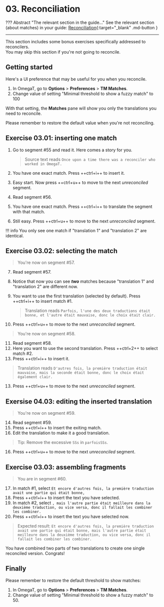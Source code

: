 # 03. Reconciliation

??? Abstract "The relevant section in the guide..."
    See the relevant section (about matches) in your guide:
    [Reconciliation](../../reconciliation/matches/){:target="_blank" .md-button }

---

This section includes some bonus exercises specifically addressed to reconcilers.  
You may skip this section if you're not going to reconcile.

## Getting started

Here's a UI preference that may be useful for you when you reconcile.

1. In OmegaT, go to **Options** > **Preferences** > **TM Matches**.
2. Change value of setting "Minimal threshold to show a fuzzy match" to 100

With that setting, the **Matches** pane will show you only the translations you need to reconcile.

Please remember to restore the default value when you're not reconciling.

## Exercise 03.01: inserting one match

1. Go to segment #55 and read it. Here comes a story for you.

   > Source text reads `Once upon a time there was a reconciler who worked in OmegaT.`

2. You have one exact match. Press ++ctrl+i++ to insert it.
3. Easy start. Now press ++ctrl+u++ to move to the next _unreconciled_ segment.
4. Read segment #56.
5. You have one exact match. Press ++ctrl+i++ to translate the segment with that match.
6. Still easy. Press ++ctrl+u++ to move to the next _unreconciled_ segment.

!!! info
    You only see one match if "translation 1" and "translation 2" are identical.

<!-- add info above to the guides @todo -->

## Exercise 03.02: selecting the match

> You're now on segment #57.

7. Read segment #57.
8. Notice that now you can see **_two_** matches because "translation 1" and "translation 2" are different now.
9. You want to use the first translation (selected by default). Press ++ctrl+i++ to insert match #1.

   > Translation reads `Parfois, l'une des deux traductions était bonne, et l'autre était mauvaise, donc le choix était clair.`

10. Press ++ctrl+u++ to move to the next _unreconciled_ segment.

   > You're now on segment #58.
11. Read segment #58.
11. Here you want to use the second translation. Press ++ctrl+2++ to select match #2.
12. Press ++ctrl+i++ to insert it.

   > Translation reads `D'autres fois, la première traduction était mauvaise, mais la seconde était bonne, donc le choix était également clair.`

13. Press ++ctrl+u++ to move to the next _unreconciled_ segment.

## Exersise 04.03: editing the inserted translation

> You're now on segment #59.

14. Read segment #59.
14. Press ++ctrl+i++ to insert the exiting match.
15. Edit the translation to make it a good translation.

   > Tip: Remove the excessive `SSs` in `parfoisSSs`.

16. Press ++ctrl+u++ to move to the next _unreconciled_ segment.

## Exercise 03.03: assembling fragments

> You are in segment #60.

17. In match #1, select `Et encore d'autres fois, la première traduction avait une partie qui était bonne, `
18. Press ++ctrl+i++ to insert the text you have selected.
19. In match #2, select `, mais l'autre partie était meilleure dans la deuxième traduction, ou vice versa, donc il fallait les combiner les combiner.`
20. Press ++ctrl+i++ to insert the text you have selected now.

   > Expected result: `Et encore d'autres fois, la première traduction avait une partie qui était bonne, mais l'autre partie était meilleure dans la deuxième traduction, ou vice versa, donc il fallait les combiner les combiner.`

You have combined two parts of two translations to create one single reconciled version. Congrats!

## Finally

Please remember to restore the default threshold to show matches:

1. In OmegaT, go to **Options** > **Preferences** > **TM Matches**.
2. Change value of setting "Minimal threshold to show a fuzzy match" to 50.

